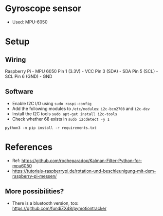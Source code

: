 # Gyroscope sensor

- Used: MPU-6050

# Setup
## Wiring

Raspberry Pi	- MPU 6050
Pin 1 (3.3V)	- VCC
Pin 3 (SDA)	    - SDA
Pin 5 (SCL)	    - SCL
Pin 6 (GND)	    - GND

## Software
+ Enable I2C I/O using `sudo raspi-config`
+ Add the following modules to `/etc/modules`: `i2c-bcm2708` and `i2c-dev`
+ Install the I2C tools `sudo apt-get install i2c-tools `
+ Check whether 68 exists in `sudo i2cdetect -y 1`
```
python3 -m pip install -r requirements.txt
```

# References
+ Ref: https://github.com/rocheparadox/Kalman-Filter-Python-for-mpu6050
+ https://tutorials-raspberrypi.de/rotation-und-beschleunigung-mit-dem-raspberry-pi-messen/

## More possibilities?
- There is a bluetooth version, too: https://github.com/fundiZX48/pymotiontracker